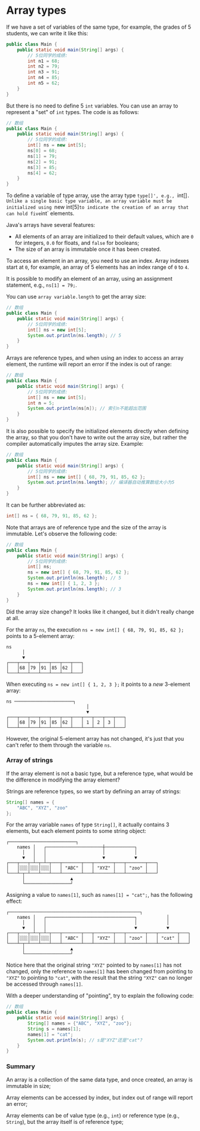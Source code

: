 <!-- TRANSLATED by md-translate -->
# Array types

If we have a set of variables of the same type, for example, the grades of 5 students, we can write it like this:

```java
public class Main {
    public static void main(String[] args) {
        // 5位同学的成绩:
        int n1 = 68;
        int n2 = 79;
        int n3 = 91;
        int n4 = 85;
        int n5 = 62;
    }
}
```

But there is no need to define 5 `int` variables. You can use an array to represent a "set" of `int` types. The code is as follows:

```java
// 数组
public class Main {
    public static void main(String[] args) {
        // 5位同学的成绩:
        int[] ns = new int[5];
        ns[0] = 68;
        ns[1] = 79;
        ns[2] = 91;
        ns[3] = 85;
        ns[4] = 62;
    }
}
```

To define a variable of type array, use the array type `type[]', e.g., `int[]`. Unlike a single basic type variable, an array variable must be initialized using `new int[5]` to indicate the creation of an array that can hold five `int` elements.

Java's arrays have several features:

* All elements of an array are initialized to their default values, which are `0` for integers, `0.0` for floats, and `false` for booleans;
* The size of an array is immutable once it has been created.

To access an element in an array, you need to use an index. Array indexes start at `0`, for example, an array of 5 elements has an index range of `0` to `4`.

It is possible to modify an element of an array, using an assignment statement, e.g., `ns[1] = 79;`.

You can use `array variable.length` to get the array size:

```java
// 数组
public class Main {
    public static void main(String[] args) {
        // 5位同学的成绩:
        int[] ns = new int[5];
        System.out.println(ns.length); // 5
    }
}
```

Arrays are reference types, and when using an index to access an array element, the runtime will report an error if the index is out of range:

```java
// 数组
public class Main {
    public static void main(String[] args) {
        // 5位同学的成绩:
        int[] ns = new int[5];
        int n = 5;
        System.out.println(ns[n]); // 索引n不能超出范围
    }
}
```

It is also possible to specify the initialized elements directly when defining the array, so that you don't have to write out the array size, but rather the compiler automatically imputes the array size. Example:

```java
// 数组
public class Main {
    public static void main(String[] args) {
        // 5位同学的成绩:
        int[] ns = new int[] { 68, 79, 91, 85, 62 };
        System.out.println(ns.length); // 编译器自动推算数组大小为5
    }
}
```

It can be further abbreviated as:

```java
int[] ns = { 68, 79, 91, 85, 62 };
```

Note that arrays are of reference type and the size of the array is immutable. Let's observe the following code:

```java
// 数组
public class Main {
    public static void main(String[] args) {
        // 5位同学的成绩:
        int[] ns;
        ns = new int[] { 68, 79, 91, 85, 62 };
        System.out.println(ns.length); // 5
        ns = new int[] { 1, 2, 3 };
        System.out.println(ns.length); // 3
    }
}
```

Did the array size change? It looks like it changed, but it didn't really change at all.

For the array `ns`, the execution `ns = new int[] { 68, 79, 91, 85, 62 };` points to a 5-element array:

```ascii
ns
      │
      ▼
┌───┬───┬───┬───┬───┬───┬───┐
│   │68 │79 │91 │85 │62 │   │
└───┴───┴───┴───┴───┴───┴───┘
```

When executing `ns = new int[] { 1, 2, 3 };` it points to a _new_ 3-element array:

```ascii
ns ──────────────────────┐
                              │
                              ▼
┌───┬───┬───┬───┬───┬───┬───┬───┬───┬───┬───┐
│   │68 │79 │91 │85 │62 │   │ 1 │ 2 │ 3 │   │
└───┴───┴───┴───┴───┴───┴───┴───┴───┴───┴───┘
```

However, the original 5-element array has not changed, it's just that you can't refer to them through the variable `ns`.

### Array of strings

If the array element is not a basic type, but a reference type, what would be the difference in modifying the array element?

Strings are reference types, so we start by defining an array of strings:

```java
String[] names = {
    "ABC", "XYZ", "zoo"
};
```

For the array variable `names` of type `String[]`, it actually contains 3 elements, but each element points to some string object:

```ascii
┌─────────────────────────┐
    names │   ┌─────────────────────┼───────────┐
      │   │   │                     │           │
      ▼   │   │                     ▼           ▼
┌───┬───┬─┴─┬─┴─┬───┬───────┬───┬───────┬───┬───────┬───┐
│   │░░░│░░░│░░░│   │ "ABC" │   │ "XYZ" │   │ "zoo" │   │
└───┴─┬─┴───┴───┴───┴───────┴───┴───────┴───┴───────┴───┘
      │                 ▲
      └─────────────────┘
```

Assigning a value to `names[1]`, such as `names[1] = "cat";`, has the following effect:

```ascii
┌─────────────────────────────────────────────────┐
    names │   ┌─────────────────────────────────┐           │
      │   │   │                                 │           │
      ▼   │   │                                 ▼           ▼
┌───┬───┬─┴─┬─┴─┬───┬───────┬───┬───────┬───┬───────┬───┬───────┬───┐
│   │░░░│░░░│░░░│   │ "ABC" │   │ "XYZ" │   │ "zoo" │   │ "cat" │   │
└───┴─┬─┴───┴───┴───┴───────┴───┴───────┴───┴───────┴───┴───────┴───┘
      │                 ▲
      └─────────────────┘
```

Notice here that the original string `"XYZ"` pointed to by `names[1]` has not changed, only the reference to `names[1]` has been changed from pointing to `"XYZ"` to pointing to `"cat"`, with the result that the string `"XYZ"` can no longer be accessed through `names[1]`.

With a deeper understanding of "pointing", try to explain the following code:

```java
// 数组
public class Main {
    public static void main(String[] args) {
        String[] names = {"ABC", "XYZ", "zoo"};
        String s = names[1];
        names[1] = "cat";
        System.out.println(s); // s是"XYZ"还是"cat"?
    }
}
```

### Summary

An array is a collection of the same data type, and once created, an array is immutable in size;

Array elements can be accessed by index, but index out of range will report an error;

Array elements can be of value type (e.g., `int`) or reference type (e.g., `String`), but the array itself is of reference type;